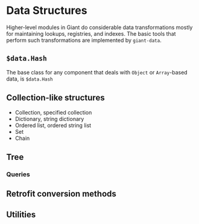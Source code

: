 <!-- @@@page:manual@@@ -->
<!-- @@@title:Data Structures@@@ -->

Data Structures
===============

Higher-level modules in Giant do considerable data transformations mostly for maintaining lookups, registries, and indexes. The basic tools that perform such transformations are implemented by `giant-data`.

`$data.Hash`
------------

The base class for any component that deals with `Object` or `Array`-based data, is `$data.Hash`

Collection-like structures
--------------------------



- Collection, specified collection
- Dictionary, string dictionary
- Ordered list, ordered string list
- Set
- Chain

Tree
----

### Queries

Retrofit conversion methods
---------------------------

Utilities
---------
